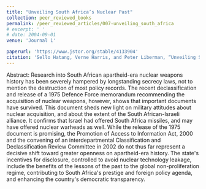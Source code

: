 ```yaml
---
title: "Unveiling South Africa’s Nuclear Past"
collection: peer_reviewed_books
permalink: /peer_reviewed_articles/007-unveiling_south_africa
# excerpt: ' '
# date: 2004-09-01
venue: 'Journal 1'

paperurl: 'https://www.jstor.org/stable/4133904' 
citation: 'Sello Hatang, Verne Harris, and Peter Liberman, “Unveiling South Africa’s Nuclear Past,” <i>Journal of Southern African Studies</i>, Vol. 30, No. 3 (Autumn 2004): 457–75.'
---
```


Abstract: Research into South African apartheid-era nuclear weapons history has been severely hampered by longstanding secrecy laws, not to mention the destruction of most policy records. The recent declassification and release of a 1975 Defence Force memorandum recommending the acquisition of nuclear weapons, however, shows that important documents have survived. This document sheds new light on military attitudes about nuclear acquisition, and about the extent of the South African-Israeli alliance. It confirms that Israel had offered South Africa missiles, and may have offered nuclear warheads as well. While the release of the 1975 document is promising, the Promotion of Access to Information Act, 2000 and the convening of an interdepartmental Classification and Declassification Review Committee in 2002 do not thus far represent a decisive shift toward greater openness on apartheid-era history. The state's incentives for disclosure, controlled to avoid nuclear technology leakage, include the benefits of the lessons of the past to the global non-proliferation regime, contributing to South Africa's prestige and foreign policy agenda, and enhancing the country's democratic transparency.

<!-- [Download paper here](http://academicpages.github.io/files/paper1.pdf) -->

<!-- Recommended citation: Your Name, You. (2009). "Paper Title Number 1." <i>Journal 1</i>. 1(1). -->
